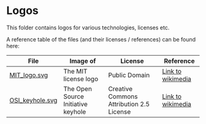 # Logos

This folder contains logos for various technologies, licenses etc.

A reference table of the files (and their licenses / references) can be found here:

| File                                 | Image of                           | License                                  | Reference                        |
| ------------------------------------ | ---------------------------------- | ---------------------------------------- | -------------------------------- |
| [MIT_logo.svg](./MIT_logo.svg)       | The MIT license logo               | Public Domain                            | [Link to wikimedia][mit]         |
| [OSI_keyhole.svg](./OSI_keyhole.svg) | The Open Source Initiative keyhole | Creative Commons Attribution 2.5 License | [Link to wikimedia][osi_keyhole] |

[mit]: https://commons.wikimedia.org/wiki/File:MIT_logo.svg
[osi_keyhole]: https://commons.wikimedia.org/wiki/File:Open_Source_Initiative_keyhole.svg
